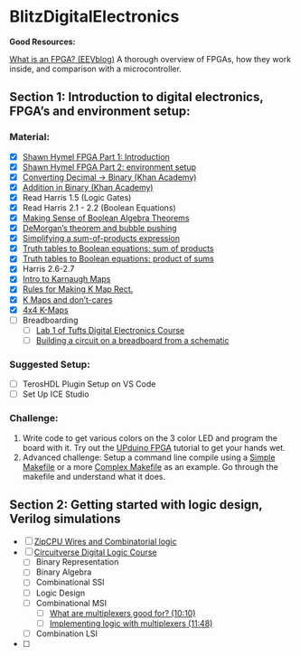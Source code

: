 # BlitzDigitalElectronics


**Good Resources:**

[What is an FPGA? (EEVblog)](https://youtu.be/gUsHwi4M4xE) A thorough overview of FPGAs, how they work inside, and comparison with a microcontroller.

## Section 1: Introduction to digital electronics, FPGA’s and environment setup:

### Material:

- [x]  [Shawn Hymel FPGA Part 1: Introduction](https://www.digikey.com/en/maker/projects/introduction-to-fpga-part-1-what-is-an-fpga/3ee5f6c8fa594161a655a9f960060893)
- [x]  [Shawn Hymel FPGA Part 2: environment setup](https://www.digikey.com/en/maker/projects/introduction-to-fpga-part-2-toolchain-setup/563a9518cd11466fb6a75cf3cb684d6d)
- [x]  [Converting Decimal → Binary (Khan Academy)](https://www.khanacademy.org/math/algebra-home/alg-intro-to-algebra/algebra-alternate-number-bases/v/decimal-to-binary)
- [x]  [Addition in Binary (Khan Academy)](https://www.khanacademy.org/math/algebra-home/alg-intro-to-algebra/algebra-alternate-number-bases/v/binary-addition)
- [x]  Read Harris 1.5 (Logic Gates)
- [x]  Read Harris 2.1 - 2.2 (Boolean Equations)
- [x]  [Making Sense of Boolean Algebra Theorems](https://youtu.be/kjoN5pl-m4s)
- [x]  [DeMorgan’s theorem and bubble pushing](https://youtu.be/Ezl9CpDQvK4)
- [x]  [Simplifying a sum-of-products expression](https://youtu.be/p6EyMNmVf-8)
- [x]  [Truth tables to Boolean equations: sum of products](https://youtu.be/13HCv91RGOE)
- [x]  [Truth tables to Boolean equations: product of sums](https://youtu.be/BiSxQjPZ-jA)
- [x]  Harris 2.6-2.7
- [x]  [Intro to Karnaugh Maps](https://youtu.be/pPHxpiJfyS8)
- [x]  [Rules for Making K Map Rect.](https://youtu.be/68e6eOKs8Gg)
- [x]  [K Maps and don’t-cares](https://youtu.be/U92OiiAT854)
- [x]  [4x4 K-Maps](https://youtu.be/GLSdMlzngsY)
- [ ]  Breadboarding
    - [ ]  [Lab 1 of Tufts Digital Electronics Course](https://www.ece.tufts.edu/es/4/labs/lab1_getting_started.pdf)
    - [ ]  [Building a circuit on a breadboard from a schematic](https://youtu.be/gPnP_tuey6s&t=378)

### Suggested Setup:

- [ ]  TerosHDL Plugin Setup on VS Code
- [ ]  Set Up ICE Studio

### Challenge:

1. Write code to get various colors on the 3 color LED and program the board with it. Try out the [UPduino FPGA](https://blog.idorobots.org/entries/upduino-fpga-tutorial.html) tutorial to get your hands wet.
2. Advanced challenge: Setup a command line compile using a [Simple Makefile](https://github.com/tinyvision-ai-inc/UPduino-v3.0/blob/master/RTL/blink_led/Makefile) or a more [Complex Makefile](https://github.com/XarkLabs/upduino-video/blob/master/Makefile) as an example. Go through the makefile and understand what it does.

## Section 2: **Getting started with logic design, Verilog simulations**

- [ ]  [ZipCPU Wires and Combinatorial logic](http://zipcpu.com/tutorial/lsn-01-wires.pdf)
- [ ]  [Circuitverse Digital Logic Course](https://learn.circuitverse.org/)
    - [ ]  Binary Representation
    - [ ]  Binary Algebra
    - [ ]  Combinational SSI
    - [ ]  Logic Design
    - [ ]  Combinational MSI
        - [ ]  [What are multiplexers good for? (10:10)](https://youtu.be/XQ4NVl9lBJA)
        - [ ]  [Implementing logic with multiplexers (11:48)](https://youtu.be/yR4qEI4h1z0)
    - [ ]  Combination LSI
- [ ]
